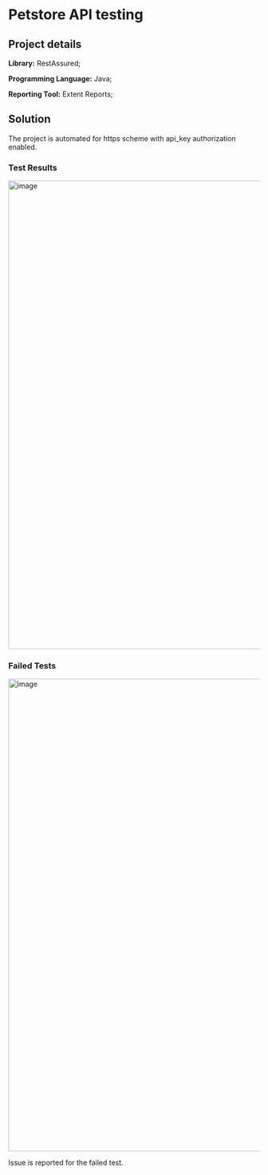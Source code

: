 # Petstore API testing

## Project details
**Library:** RestAssured;

**Programming Language:** Java;

**Reporting Tool:** Extent Reports;

## Solution
The project is automated for https scheme with api_key authorization enabled.


### Test Results
<img width="940" alt="image" src="https://github.com/user-attachments/assets/01c96107-676f-42e7-8c56-c00564a575d6">


### Failed Tests
<img width="948" alt="image" src="https://github.com/user-attachments/assets/1f4ddb1c-ca8f-4782-beaa-256e0cd69d2c">


Issue is reported for the failed test.



